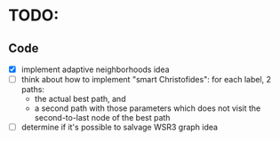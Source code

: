 # TODO:

## Code
- [x] implement adaptive neighborhoods idea
- [ ] think about how to implement "smart Christofides": for each label, 2 paths:
    - the actual best path, and
    - a second path with those parameters which does not visit the second-to-last node of the best path
- [ ] determine if it's possible to salvage WSR3 graph idea